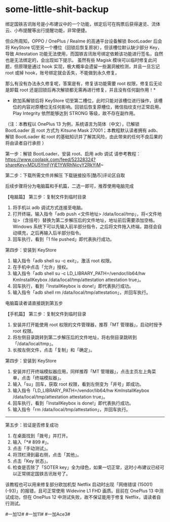 # some-little-shit-backup
绑定国铁吉讯账号是小布建议中的一个功能，绑定后可在购票后获得速览、流体云、小布提醒等出行提醒功能，非常便捷。

但众所周知，OPPO / OnePlus / Realme 的高通平台设备解锁 BootLoader 后会将 KeyStore 切至另一个槽位（回锁后恢复原状），但该槽位默认缺少部分 Key，导致 Attestation 功能无法使用，而国铁吉讯账号绑定依赖该功能进行签名，自然也是无法绑定的，会出现如下提示。
虽然有些 Magisk 模块可以临时修复此问题，但原理是通过 hook 实现，极大概率会遗留一些漏洞被检测，并且一旦忘记 root 或掉 hook，账号绑定就会丢失，不能做到永久修复。

那么有没有办法永久修复呢，答案是有，修复该功能需要 root 权限，修复后无论是卸载 root 还是回锁后再次解锁都无需再进行修复，并且没有任何副作用！*

* 欧加系解锁后将 KeyStore 切至第二槽位，此时只能对该槽位进行操作，该槽位的内容对原槽位无任何影响。回锁后恢复原槽位，微信指纹支付正常启用，Play Integrity 依然能够达到 STRONG 等级，故不存在副作用。

（注：本教程以 OnePlus 13 为例，系统语言为简体（中文），已解锁 BootLoader 且 root 方式为 Kitsune Mask 27001；本教程默认读者拥有 adb、解锁 BootLoader 和 root 的基础知识并了解其风险，由此带来的任何不良后果的将由读者自行承担 ）

第一步：解锁 BootLoader、安装 root、启用 adb 调试
请参考教程： https://www.coolapk.com/feed/52328324?shareKey=MDU5YmFjYjE1YWRhNjcyY2RkYjM~ 

第二步：下载所需文件并解压
下载链接投币[酷币]评论区自取

后续步骤将分为电脑篇和手机篇，二选一即可，推荐使用电脑完成

【电脑篇】
第三步：复制文件到临时目录
1. 将手机以 adb 调试方式连接至电脑。
2. 打开终端，输入指令「adb push <文件地址> /data/local/tmp」，将<文件地址>（含括号）替换为第二步解压后的文件地址，地址前后需要添加空格。Windows 系统下可以先输入前半部分指令，之后将文件拖入终端，路径会自动填充，之后再输入后半部分指令。
3. 回车执行，看到「1 file pushed」即代表执行成功。

第四步：安装到 KeyStore
1. 输入指令「adb shell su -c exit」，激活 root 权限。
2. 在手机中点击「允许」授权。
3. 输入指令「adb shell su -c LD_LIBRARY_PATH=/vendor/lib64/hw KmInstallKeybox /data/local/tmp/attestation attestation true」。
4. 回车执行，看到「InstallKeybox is done!」即代表执行成功。
5. 输入指令「adb shell rm /data/local/tmp/attestation」，并回车执行。

电脑篇读者请直接跳到第五步

【手机篇】
第三步：复制文件到临时目录
1. 安装并打开能使用 root 权限的文件管理器，推荐「MT 管理器」，启动时授予 root 权限。
2. 将左侧目录跳转到第二步解压后的文件地址，将右侧目录跳转到「/data/local/tmp」。
3. 长按左侧文件，点击「复制」和「确定」。

第四步：安装到 KeyStore
1. 安装并打开终端模拟器应用，同样推荐「MT 管理器」，点击主页左上角菜单，点击「终端模拟器」。
2. 输入「su」回车，获取 root 权限，看到左侧变为「井号」即成功。
3. 输入指令「LD_LIBRARY_PATH=/vendor/lib64/hw KmInstallKeybox /data/local/tmp/attestation attestation true」。
4. 回车执行，看到「InstallKeybox is done!」即代表执行成功。
5. 输入指令「rm /data/local/tmp/attestation」，并回车执行。

----------

第五步：验证是否修复成功
1. 在桌面找到「拨号」并打开。
2. 输入「*# 899 #」。
3. 点击「手动测试」。
4. 将顶栏滑到最右侧，点击「其他」。
5. 点击「Key 状态」。
6. 检查是否除了「SOTER key」全为绿色，如果一切正常，这时小布建议已经可以正常绑定国铁吉讯账号了。

该教程也可以用来修复部分欧加机型 Netflix 启动时出现「网络错误 (15001) (-93)」的报错，且可正常使用 Widevine L1 FHD 画质。目前在 OnePlus 13 中测试成功，但在 OnePlus 12 中测试失败，故不保证能用于修复 Netflix，请读者自行测试。

#一加12# #一加11# #一加Ace3#
